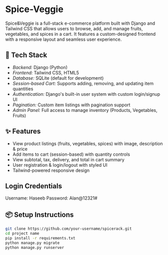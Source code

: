 # Spice-Veggie
Spice&Veggie is a full-stack e-commerce platform built with Django and Tailwind CSS that allows users to browse, add, and manage fruits, vegetables, and spices in a cart. It features a custom-designed frontend with a responsive layout and seamless user experience.

## 🔧 Tech Stack

- *Backend:* Django (Python)
- *Frontend:* Tailwind CSS, HTML5
- *Database:* SQLite (default for development)
- *Session-based Cart:* Supports adding, removing, and updating item quantities
- *Authentication:* Django's built-in user system with custom login/signup UI
- *Pagination:* Custom item listings with pagination support
- *Admin Panel:* Full access to manage inventory (Products, Vegetables, Fruits)

## ✨ Features

- View product listings (fruits, vegetables, spices) with image, description & price
- Add items to cart (session-based) with quantity controls
- View subtotal, tax, delivery, and total in cart summary
- User registration & login/logout with styled UI
- Tailwind-powered responsive design

## Login Credentials
Username: Haseeb
Password: Alan@12321#

## 📦 Setup Instructions

```bash
git clone https://github.com/your-username/spicerack.git
cd project name
pip install -r requirements.txt
python manage.py migrate
python manage.py runserver
